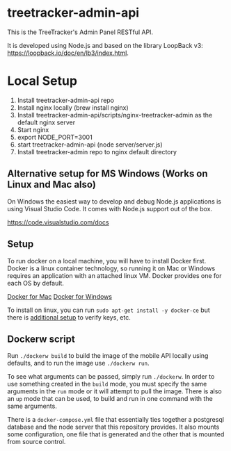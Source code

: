 # treetracker-admin-api
 
 This is the TreeTracker's Admin Panel RESTful API.

 It is developed using Node.js and based on the library LoopBack v3: https://loopback.io/doc/en/lb3/index.html.

# Local Setup
1. Install treetracker-admin-api repo
2. Install nginx locally (brew install nginx)
3. Install treetracker-admin-api/scripts/nginx-treetracker-admin as the default nginx server
4. Start nginx
5. export NODE_PORT=3001
6. start treetracker-admin-api (node server/server.js)
7. Install treetracker-admin repo to nginx default directory

## Alternative setup for MS Windows (Works on Linux and Mac also)
On Windows the easiest way to develop and debug Node.js applications is using Visual Studio Code.
It comes with Node.js support out of the box.

https://code.visualstudio.com/docs

## Setup
To run docker on a local machine, you will have to install Docker first. Docker is a linux container technology, so running it on Mac or Windows requires an application with an attached linux VM. Docker provides one for each OS by default.

[Docker for Mac](https://docs.docker.com/docker-for-mac/install/)
[Docker for Windows](https://docs.docker.com/docker-for-windows/install/)

To install on linux, you can run `sudo apt-get install -y docker-ce` but there is [additional setup](https://docs.docker.com/install/linux/docker-ce/ubuntu/#set-up-the-repository) to verify keys, etc.

## Dockerw script

Run `./dockerw build` to build the image of the mobile API locally using defaults, and to run the image use `./dockerw run`.

To see what arguments can be passed, simply run `./dockerw`. In order to use something created in the `build` mode, you must specify the same arguments in the `run` mode or it will attempt to pull the image. There is also an `up` mode that can be used, to build and run in one command with the same arguments.

There is a `docker-compose.yml` file that essentially ties together a postgresql database and the node server that this repository provides. It also mounts some configuration, one file that is generated and the other that is mounted from source control.